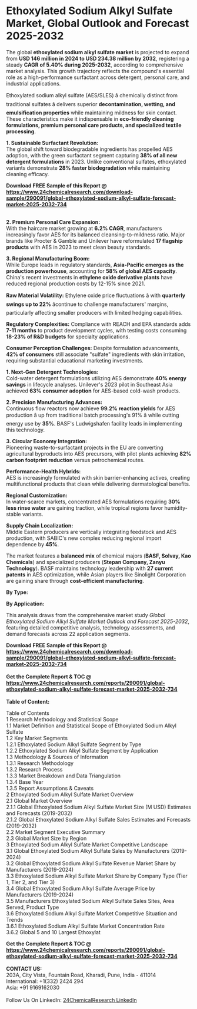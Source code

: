 <h1>Ethoxylated Sodium Alkyl Sulfate Market, Global Outlook and Forecast 2025-2032</h1><p>The global <strong>ethoxylated sodium alkyl sulfate market</strong> is projected to expand from <strong>USD 146 million in 2024 to USD 234.38 million by 2032</strong>, registering a steady <strong>CAGR of 5.40% during 2025-2032</strong>, according to comprehensive market analysis. This growth trajectory reflects the compound's essential role as a high-performance surfactant across detergent, personal care, and industrial applications.</p><p>Ethoxylated sodium alkyl sulfate (AES/SLES) â chemically distinct from traditional sulfates â delivers superior <strong>decontamination, wetting, and emulsification properties</strong> while maintaining mildness for skin contact. These characteristics make it indispensable in <strong>eco-friendly cleaning formulations, premium personal care products, and specialized textile processing</strong>.</p><p><strong>1. Sustainable Surfactant Revolution:</strong><br>
The global shift toward biodegradable ingredients has propelled AES adoption, with the green surfactant segment capturing <strong>38% of all new detergent formulations</strong> in 2023. Unlike conventional sulfates, ethoxylated variants demonstrate <strong>28% faster biodegradation</strong> while maintaining cleaning efficacy.</p><div><b>Download FREE Sample of this Report @ 
            <a href="https://www.24chemicalresearch.com/download-sample/290091/global-ethoxylated-sodium-alkyl-sulfate-forecast-market-2025-2032-734">
            https://www.24chemicalresearch.com/download-sample/290091/global-ethoxylated-sodium-alkyl-sulfate-forecast-market-2025-2032-734</a></b></div><br><p><strong>2. Premium Personal Care Expansion:</strong><br>
With the haircare market growing at <strong>6.2% CAGR</strong>, manufacturers increasingly favor AES for its balanced cleansing-to-mildness ratio. Major brands like Procter &amp; Gamble and Unilever have reformulated <strong>17 flagship products</strong> with AES in 2023 to meet clean beauty standards.</p><p><strong>3. Regional Manufacturing Boom:</strong><br>
While Europe leads in regulatory standards, <strong>Asia-Pacific emerges as the production powerhouse</strong>, accounting for <strong>58% of global AES capacity</strong>. China's recent investments in <strong>ethylene oxide derivative plants</strong> have reduced regional production costs by 12-15% since 2021.</p><p><strong>Raw Material Volatility:</strong> Ethylene oxide price fluctuations â with <strong>quarterly swings up to 22%</strong> âcontinue to challenge manufacturers' margins, particularly affecting smaller producers with limited hedging capabilities.</p><p><strong>Regulatory Complexities:</strong> Compliance with REACH and EPA standards adds <strong>7-11 months</strong> to product development cycles, with testing costs consuming <strong>18-23% of R&amp;D budgets</strong> for specialty applications.</p><p><strong>Consumer Perception Challenges:</strong> Despite formulation advancements, <strong>42% of consumers</strong> still associate "sulfate" ingredients with skin irritation, requiring substantial educational marketing investments.</p><p><strong>1. Next-Gen Detergent Technologies:</strong><br>
Cold-water detergent formulations utilizing AES demonstrate <strong>40% energy savings</strong> in lifecycle analyses. Unilever's 2023 pilot in Southeast Asia achieved <strong>63% consumer adoption</strong> for AES-based cold-wash products.</p><p><strong>2. Precision Manufacturing Advances:</strong><br>
Continuous flow reactors now achieve <strong>99.2% reaction yields</strong> for AES production â up from traditional batch processing's 91% â while cutting energy use by <strong>35%</strong>. BASF's Ludwigshafen facility leads in implementing this technology.</p><p><strong>3. Circular Economy Integration:</strong><br>
Pioneering waste-to-surfactant projects in the EU are converting agricultural byproducts into AES precursors, with pilot plants achieving <strong>82% carbon footprint reduction</strong> versus petrochemical routes.</p><p><strong>Performance-Health Hybrids:</strong><br>
    AES is increasingly formulated with skin barrier-enhancing actives, creating multifunctional products that clean while delivering dermatological benefits.</p><p><strong>Regional Customization:</strong><br>
    In water-scarce markets, concentrated AES formulations requiring <strong>30% less rinse water</strong> are gaining traction, while tropical regions favor humidity-stable variants.</p><p><strong>Supply Chain Localization:</strong><br>
    Middle Eastern producers are vertically integrating feedstock and AES production, with SABIC's new complex reducing regional import dependence by <strong>45%</strong>.</p><p>The market features a <strong>balanced mix</strong> of chemical majors (<strong>BASF, Solvay, Kao Chemicals</strong>) and specialized producers (<strong>Stepan Company, Zanyu Technology</strong>). BASF maintains technology leadership with <strong>27 current patents</strong> in AES optimization, while Asian players like Sinolight Corporation are gaining share through <strong>cost-efficient manufacturing</strong>.</p><p><strong>By Type:</strong></p><p><strong>By Application:</strong></p><p>This analysis draws from the comprehensive market study <em>Global Ethoxylated Sodium Alkyl Sulfate Market Outlook and Forecast 2025-2032</em>, featuring detailed competitive analysis, technology assessments, and demand forecasts across 22 application segments.</p><div><b>Download FREE Sample of this Report @ 
            <a href="https://www.24chemicalresearch.com/download-sample/290091/global-ethoxylated-sodium-alkyl-sulfate-forecast-market-2025-2032-734">
            https://www.24chemicalresearch.com/download-sample/290091/global-ethoxylated-sodium-alkyl-sulfate-forecast-market-2025-2032-734</a></b></div><br><div><b>Get the Complete Report & TOC @ 
            <a href="https://www.24chemicalresearch.com/reports/290091/global-ethoxylated-sodium-alkyl-sulfate-forecast-market-2025-2032-734">
            https://www.24chemicalresearch.com/reports/290091/global-ethoxylated-sodium-alkyl-sulfate-forecast-market-2025-2032-734</a></b></div><br>
            <b>Table of Content:</b><p>Table of Contents<br />
1 Research Methodology and Statistical Scope<br />
1.1 Market Definition and Statistical Scope of Ethoxylated Sodium Alkyl Sulfate<br />
1.2 Key Market Segments<br />
1.2.1 Ethoxylated Sodium Alkyl Sulfate Segment by Type<br />
1.2.2 Ethoxylated Sodium Alkyl Sulfate Segment by Application<br />
1.3 Methodology & Sources of Information<br />
1.3.1 Research Methodology<br />
1.3.2 Research Process<br />
1.3.3 Market Breakdown and Data Triangulation<br />
1.3.4 Base Year<br />
1.3.5 Report Assumptions & Caveats<br />
2 Ethoxylated Sodium Alkyl Sulfate Market Overview<br />
2.1 Global Market Overview<br />
2.1.1 Global Ethoxylated Sodium Alkyl Sulfate Market Size (M USD) Estimates and Forecasts (2019-2032)<br />
2.1.2 Global Ethoxylated Sodium Alkyl Sulfate Sales Estimates and Forecasts (2019-2032)<br />
2.2 Market Segment Executive Summary<br />
2.3 Global Market Size by Region<br />
3 Ethoxylated Sodium Alkyl Sulfate Market Competitive Landscape<br />
3.1 Global Ethoxylated Sodium Alkyl Sulfate Sales by Manufacturers (2019-2024)<br />
3.2 Global Ethoxylated Sodium Alkyl Sulfate Revenue Market Share by Manufacturers (2019-2024)<br />
3.3 Ethoxylated Sodium Alkyl Sulfate Market Share by Company Type (Tier 1, Tier 2, and Tier 3)<br />
3.4 Global Ethoxylated Sodium Alkyl Sulfate Average Price by Manufacturers (2019-2024)<br />
3.5 Manufacturers Ethoxylated Sodium Alkyl Sulfate Sales Sites, Area Served, Product Type<br />
3.6 Ethoxylated Sodium Alkyl Sulfate Market Competitive Situation and Trends<br />
3.6.1 Ethoxylated Sodium Alkyl Sulfate Market Concentration Rate<br />
3.6.2 Global 5 and 10 Largest Ethoxylat</p><div><b>Get the Complete Report & TOC @ 
            <a href="https://www.24chemicalresearch.com/reports/290091/global-ethoxylated-sodium-alkyl-sulfate-forecast-market-2025-2032-734">
            https://www.24chemicalresearch.com/reports/290091/global-ethoxylated-sodium-alkyl-sulfate-forecast-market-2025-2032-734</a></b></div><br><b>CONTACT US:</b><br>
            203A, City Vista, Fountain Road, Kharadi, Pune, India - 411014<br>
            International: +1(332) 2424 294<br>
            Asia: +91 9169162030 <br><br>
            Follow Us On LinkedIn: <a href="https://www.linkedin.com/company/24chemicalresearch/">24ChemicalResearch LinkedIn</a>